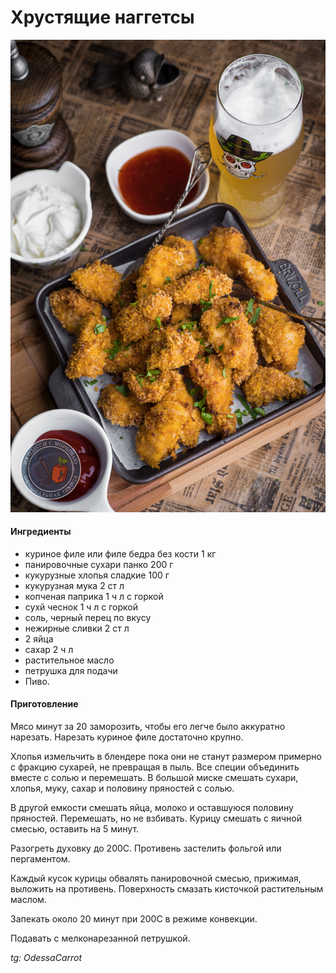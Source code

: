 ﻿---
image: ../pics/nuggets.jpg
---
# Хрустящие наггетсы

![Хрустящие наггетсы](../pics/nuggets.jpg)

#### Ингредиенты

* куриное филе или филе бедра без кости 1 кг
* панировочные сухари панко 200 г
* кукурузные хлопья сладкие 100 г
* кукурузная мука 2 ст л 
* копченая паприка 1 ч л с горкой
* сухй чеснок 1 ч л  с горкой
* соль, черный перец по вкусу
* нежирные сливки 2 ст л
* 2 яйца
* сахар 2 ч л
* растительное масло
* петрушка для подачи
* Пиво.

#### Приготовление

Мясо минут за 20 заморозить, чтобы его легче было аккуратно нарезать. Нарезать куриное филе достаточно крупно.

Хлопья измельчить в блендере пока они не станут размером примерно с фракцию сухарей, не превращая в пыль. Все специи объединить вместе с солью и перемешать. В большой миске смешать сухари, хлопья, муку, сахар и половину пряностей с солью.

В другой емкости смешать яйца, молоко и оставшуюся половину пряностей. Перемешать, но не взбивать. Курицу смешать с яичной смесью, оставить на 5 минут. 

Разогреть духовку до 200С. Противень застелить фольгой или пергаментом.

Каждый кусок курицы обвалять панировочной смесью, прижимая, выложить на противень. Поверхность смазать кисточкой растительным маслом.

Запекать около 20 минут при 200С в режиме конвекции. 

Подавать с мелконарезанной петрушкой.

_tg: OdessaCarrot_
